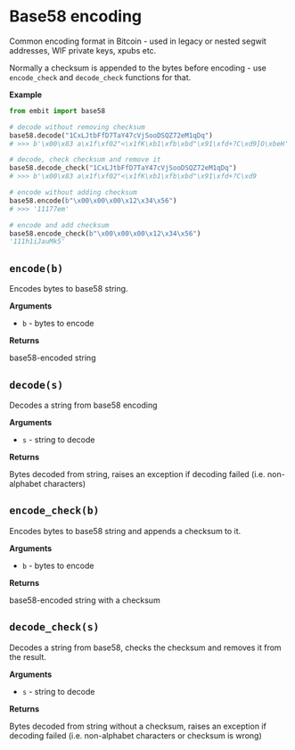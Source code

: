 # Base58 encoding

Common encoding format in Bitcoin - used in legacy or nested segwit addresses, WIF private keys, xpubs etc.

Normally a checksum is appended to the bytes before encoding - use `encode_check` and `decode_check` functions for that.

**Example**

```python
from embit import base58

# decode without removing checksum
base58.decode("1CxLJtbFfD7TaY47cVjSooDSQZ72eM1qDq")
# >>> b'\x00\x83 a\x1f\xf02"<\x1fK\xb1\xfb\xbd"\x91\xfd+?C\xd9]O\xbeH'

# decode, check checksum and remove it
base58.decode_check("1CxLJtbFfD7TaY47cVjSooDSQZ72eM1qDq")
# >>> b'\x00\x83 a\x1f\xf02"<\x1fK\xb1\xfb\xbd"\x91\xfd+?C\xd9

# encode without adding checksum
base58.encode(b"\x00\x00\x00\x12\x34\x56")
# >>> '11177em'

# encode and add checksum
base58.encode_check(b"\x00\x00\x00\x12\x34\x56")
'111h1iJauMk5'
```

## `encode(b)`

Encodes bytes to base58 string.

**Arguments**

- `b` - bytes to encode

**Returns**

base58-encoded string

## `decode(s)`

Decodes a string from base58 encoding

**Arguments**

- `s` - string to decode

**Returns**

Bytes decoded from string, raises an exception if decoding failed (i.e. non-alphabet characters)

## `encode_check(b)`

Encodes bytes to base58 string and appends a checksum to it.

**Arguments**

- `b` - bytes to encode

**Returns**

base58-encoded string with a checksum

## `decode_check(s)`

Decodes a string from base58, checks the checksum and removes it from the result.

**Arguments**

- `s` - string to decode

**Returns**

Bytes decoded from string without a checksum, raises an exception if decoding failed (i.e. non-alphabet characters or checksum is wrong)

